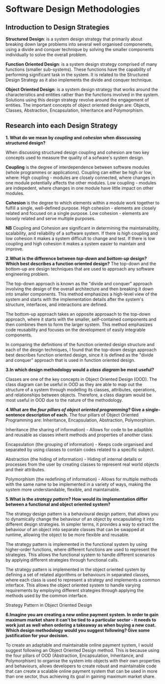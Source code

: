 # Software Design Methodologies 

## Introduction to Design Strategies 

**Structured Design**: is a system design strategy that primarily about breaking down large problems into several well organised componenets, using a divide and conquer technique by solving the smaller components individually to solve the overall problem.

**Function Oriented Design**: is a system design strategy comprised of many functions (smaller sub-systems). These functions have the capability of performing significant task in the system. It is related to the Structured Design Strategy as it also implements the divide and conquer technique.

**Object Oriented Design**: is a system design strategy that works around the characteristics and entities rather than the functions involved in the system. Solutions using this design strategy revolve around the engagement of entities. The important concepts of object oriented design are: Objects, Classes, Abstraction, Encapsulation, Inheritance and Polymorphism. 


## Research into each Design Strategy

**1. What do we mean by *coupling* and *cohesion* when disscussing structured design?**

When discussing structured design coupling and cohesion are two key concepts used to measure the quality of a sofware's system design. 

**Coupling** is the degree of interdependence between software modules (whole programmes or applications). Coupling can either be high or low, where: 
High coupling - modules are closely connected, where changes in one module potentially affects the other modules.
Low coupling - modules are indepedent, where  changes in one module have little impact on other modules.

**Cohesion** is the degree to which elements within a module work together to fulfill a single, well-defined purpose. 
High cohesion - elements are closely related and focused on a single purpose. 
Low cohesion - elements are loosely related and serve multiple purposes.

**NB** Coupling and Cohesion are significant in determining the maintainability, scalability, and reliability of a software system. If there is high coupling and low cohesion it makes a system difficult to change and test. If there is low coupling and high cohesion it makes a system easier to maintain and improve.

**2.What is the difference between *top-down* and *bottom-up* design? Which best describes a function oriented design?**
The top-down and the bottom-up are design techniques that are used to approach any software engineering problem.

The top-down approach is known as the "divide and conquer" approach involving the design of the overall architecture and then breaking it down into smaller components. This method emphasizes a high-level view of the system and starts with the implementation details after the system's structure, interfaces, and interactions are defined. 

The bottom-up approach takes an opposite approaach to the top-down approach, where it starts with the smaller, self-contained components and then combines them to form the larger system. This method emphasizes code reusability
and focuses on the development of easily integrable components. 

In comparing the definitions of the function oriented design structure and each of the design techniques, I found that the top-down design approach best describes function oriented design, since it is defined as the "divide and conquer" approach that is used in function oriented design. 

**3.In which design methodology would a *class diagram* be most useful?**

Classes are one of the key concepts in Object Oriented Design (OOD). The class diagram can be useful in OOD as they are able to map out the structure of a system through modelling its classes, attributes, operations, and relationships between objects. Therefore, a class diagram would be most useful in OOD due to the nature of the methodology. 

**4.What are the *four pillars of object oriented programming*? Give a single-sentence description of each.**
The four pillars of Object Oriented Programming are: Inheritance, Encapsulation, Abstraction, Polymorphism. 

Inheritance (the sharing of information) - Allows for code to be adaptible and reusable as classes inherit methods and properties of another class.

Encapsulation (the grouping of information) - Keeps code organised and separated by using classes to contain codes related to a specific subject.

Abstraction (the hiding of information) - Hiding of internal details or processes from the user by creating classes to represent real world objects and their attributes.

Polymorphism (the redefining of information) - Allows for multiple methods with the same name to be implemented in a variety of ways, making the system more understandable, flexible, and maintainable.

**5.What is the *strategy pattern*? How would its implementation differ between a functional and object oriented system?**

The strategy design pattern is a behavioural design pattern, that allows you to dynamically change the behaviour of an object by encapsulating it into different design strategies. In simpler terms, it provides a way to extract the behaviour of an object into separate classes that can be swapped at runtime, allowing the object to be more flexible and reusable.

The strategy pattern is implemented in the functional system by using higher-order functions, where different functions are used to represent the strategies. This allows the functional system to handle different scenarios by applying different strategies through functional calls.

The strategy pattern is implemented in the object oriented system by defining a set of related algorithms or behaviours in separated classes, where each class is used to represent a strategy and implements a common interface. This allows the object oriented system to handle varying requirements by employing different strategies through applying the methods used by the common interface. 

Strategy Pattern in Object Oriented Design

**6.Imagine you are creating a new online payment system. In order to gain maximum market share it can't be tied to a particular sector - it needs to work just as well when ordering a takeaway as when buying a new coat. Which design methodology would you suggest following? Give some justification for your decision.**

To create an adaptable and maintainable online payment system, I would suggest following an Object Oriented Design method. This is because using the four pillars of OOD (Abstraction, Encapsulation, Inheritance, and Polymorphism) to organise the system into objects with their own properties and behaviours, allows developers to create robust and maintainable code that can create a scalable online payment system that can be used in more than one sector, thus achieving its goal in gaining maximum market share.



